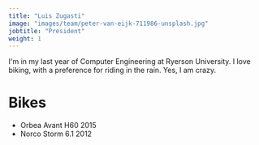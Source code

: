 ```yaml
---
title: "Luis Zugasti"
image: "images/team/peter-van-eijk-711986-unsplash.jpg"
jobtitle: "President"
weight: 1
---
```


I'm in my last year of Computer Engineering at Ryerson University. I love biking, with a preference for riding in the rain. Yes, I am crazy.

# Bikes

- Orbea Avant H60 2015
- Norco Storm 6.1 2012
